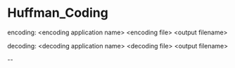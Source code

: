 # Huffman_Coding
encoding: \<encoding application name> \<encoding file> \<output filename>
  
decoding: \<decoding application name> \<decoding file> \<output filename>


--
